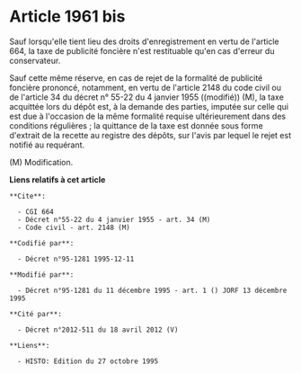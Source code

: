 # Article 1961 bis

Sauf lorsqu'elle tient lieu des droits d'enregistrement en vertu de l'article 664, la taxe de publicité foncière n'est
restituable qu'en cas d'erreur du conservateur. 

Sauf cette même réserve, en cas de rejet de la formalité de publicité foncière prononcé, notamment, en vertu de l'article
2148 du code civil ou de l'article 34 du décret n° 55-22 du 4 janvier 1955 ((modifié)) (M), la taxe acquittée lors du dépôt
est, à la demande des parties, imputée sur celle qui est due à l'occasion de la même formalité requise ultérieurement dans
des conditions régulières ; la quittance de la taxe est donnée sous forme d'extrait de la recette au registre des dépôts, sur
l'avis par lequel le rejet est notifié au requérant.

(M) Modification.

**Liens relatifs à cet article**

	**Cite**:

	  - CGI 664
	  - Décret n°55-22 du 4 janvier 1955 - art. 34 (M)
	  - Code civil - art. 2148 (M)

	**Codifié par**:

	  - Décret n°95-1281 1995-12-11

	**Modifié par**:

	  - Décret n°95-1281 du 11 décembre 1995 - art. 1 () JORF 13 décembre 1995

	**Cité par**:

	  - Décret n°2012-511 du 18 avril 2012 (V)

	**Liens**:

	  - HISTO: Edition du 27 octobre 1995
